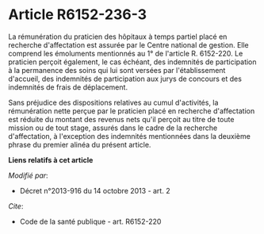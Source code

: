 # Article R6152-236-3

La rémunération du praticien des hôpitaux à temps partiel placé en recherche d'affectation est assurée par le Centre national
de gestion. Elle comprend les émoluments mentionnés au 1° de l'article R. 6152-220. Le praticien perçoit également, le cas
échéant, des indemnités de participation à la permanence des soins qui lui sont versées par l'établissement d'accueil, des
indemnités de participation aux jurys de concours et des indemnités de frais de déplacement. 

Sans préjudice des dispositions relatives au cumul d'activités, la rémunération nette perçue par le praticien placé en
recherche d'affectation est réduite du montant des revenus nets qu'il perçoit au titre de toute mission ou de tout stage,
assurés dans le cadre de la recherche d'affectation, à l'exception des indemnités mentionnées dans la deuxième phrase du
premier alinéa du présent article.

**Liens relatifs à cet article**

_Modifié par_:

  - Décret n°2013-916 du 14 octobre 2013 - art. 2

_Cite_:

  - Code de la santé publique - art. R6152-220

